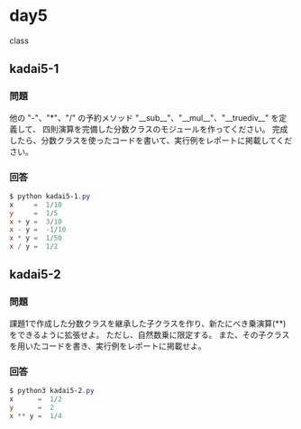 # day5

class

## kadai5-1

### 問題

他の "-"、"*"、"/" の予約メソッド "\_\_sub\_\_"、"\_\_mul\_\_"、"\_\_truediv\_\_" を定義して、
四則演算を完備した分数クラスのモジュールを作ってください。
完成したら、分数クラスを使ったコードを書いて、実行例をレポートに掲載してください。

### 回答

```powershell
$ python kadai5-1.py
x     =  1/10
y     =  1/5
x + y =  3/10
x - y =  -1/10
x * y =  1/50
x / y =  1/2
```

## kadai5-2

### 問題

課題1で作成した分数クラスを継承した子クラスを作り、新たにべき乗演算(**)をできるように拡張せよ。
ただし、自然数乗に限定する。
また、その子クラスを用いたコードを書き、実行例をレポートに掲載せよ。

### 回答

```powershell
$ python3 kadai5-2.py
x      =  1/2
y      =  2
x ** y =  1/4
```
